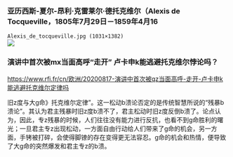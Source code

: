 ### 亚历西斯-夏尔-昂利·克雷莱尔·德托克维尔（Alexis de Tocqueville，1805年7月29日－1859年4月16
`Alexis_de_tocqueville.jpg (1031×1382)`<br>
![](https://upload.wikimedia.org/wikipedia/commons/a/aa/Alexis_de_tocqueville.jpg)

### 演讲中首次被mx当面高呼“走开” 卢卡申k能逃避托克维尔悖论吗？
https://www.rfi.fr/cn/欧洲/20200817-演讲中首次被qz当面高呼-走开-卢卡申k能逃避托克维尔定律吗

旧z度与大g命》托克维尔定律”。这一松动b溃论否定的是传统智慧所说的“残暴b溃论”。其认为君主残暴时旧z度b溃不了，君主松动时旧z度反倒b溃了。论点认为，因此，专z残暴的时候，人们往往没有能力进行反抗，也看不到g命胜利的曙光；一旦君主专z出现松动，一方面自由行动给人们带来了g命的机会，另一方面，手铐被打碎，会使得脚镣的存在变得更无法容忍。g命的机会和热情，便导致了大g命的突然爆发和君主专z的b溃。
